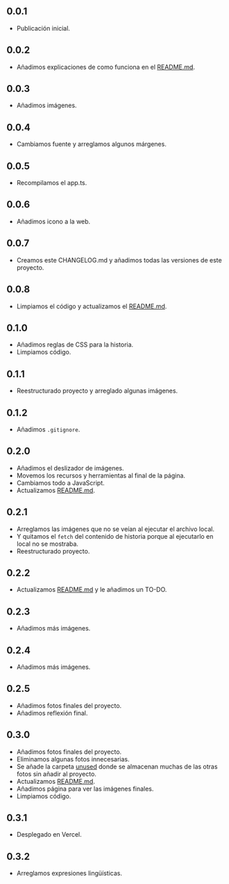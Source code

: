 
## 0.0.1
- Publicación inicial.

## 0.0.2
- Añadimos explicaciones de como funciona en el [README.md](README.md).

## 0.0.3
- Añadimos imágenes.

## 0.0.4
- Cambiamos fuente y arreglamos algunos márgenes.

## 0.0.5
- Recompilamos el app.ts.

## 0.0.6
- Añadimos icono a la web.

## 0.0.7
- Creamos este CHANGELOG.md y añadimos todas las versiones de este proyecto.

## 0.0.8
- Limpiamos el código y actualizamos el [README.md](README.md).

## 0.1.0
- Añadimos reglas de CSS para la historia.
- Limpiamos código.

## 0.1.1
- Reestructurado proyecto y arreglado algunas imágenes.

## 0.1.2
- Añadimos ``.gitignore``.

## 0.2.0
- Añadimos el deslizador de imágenes.
- Movemos los recursos y herramientas al final de la página.
- Cambiamos todo a JavaScript.
- Actualizamos [README.md](README.md).

## 0.2.1
- Arreglamos las imágenes que no se veían al ejecutar el archivo local.
- Y quitamos el `fetch` del contenido de historia porque al ejecutarlo en local no se mostraba.
- Reestructurado proyecto.

## 0.2.2
- Actualizamos [README.md](README.md) y le añadimos un TO-DO.

## 0.2.3
- Añadimos más imágenes.

## 0.2.4
- Añadimos más imágenes.

## 0.2.5
- Añadimos fotos finales del proyecto.
- Añadimos reflexión final.

## 0.3.0
- Añadimos fotos finales del proyecto.
- Eliminamos algunas fotos innecesarias.
- Se añade la carpeta [unused](unused/) donde se almacenan muchas de las otras fotos sin añadir al proyecto.
- Actualizamos [README.md](README.md).
- Añadimos página para ver las imágenes finales.
- Limpiamos código.

## 0.3.1
- Desplegado en Vercel.

## 0.3.2
- Arreglamos expresiones lingüísticas.